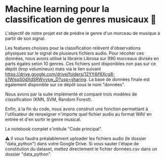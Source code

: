 # Machine learning pour la classification de genres musicaux 🎵

L'objectif de notre projet est de prédire le genre d'un morceau de musique à partir de son signal.

Les features choisies pour la classification relèvent d'observations physiques sur le signal de plusieurs fichiers audio. Pour récolter ces données, nous avons utilisé la librairie Librosa sur 990 morceaux divisés en parts égales selon 10 genres. Ces fichiers sont disponibles non pas sur ce dépôt (trop volumineux) mais via le lien suivant https://drive.google.com/drive/folders/12YY4if6Xcg8-s1WlsqS0dXdSRWvysw_D?usp=sharing. La base de données finale est également disponible sur ce dépôt sous le nom "données".

Nous avons par la suite implémenté et comparé trois modèles de classification (KNN, SVM, Random Forest).

Enfin, à la fin du code, nous avons construit une fonction permettant à l'utilisateur de renseigner n'importe quel fichier audio au format WAV en entrée et d'en sortir le genre musical.

Le notebook complet s'intitule "Code principal".

⚠ Il vous faudra préalablement uploader les fichiers audio (le dossier "data_python") dans votre Google Drive. Si vous sauter l'étape de constitution du dataset, mettez directement le fichier données.csv dans un dossier "data_python".
